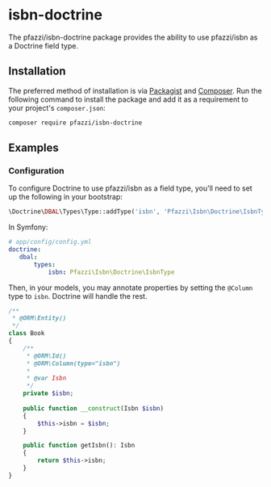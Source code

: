 # isbn-doctrine

The pfazzi/isbn-doctrine package provides the ability to use pfazzi/isbn as a Doctrine field type.

## Installation

The preferred method of installation is via [Packagist][] and [Composer][]. Run
the following command to install the package and add it as a requirement to
your project's `composer.json`:

```bash
composer require pfazzi/isbn-doctrine
```

## Examples

### Configuration

To configure Doctrine to use pfazzi/isbn as a field type, you'll need to set up
the following in your bootstrap:

``` php
\Doctrine\DBAL\Types\Type::addType('isbn', 'Pfazzi\Isbn\Doctrine\IsbnType');
```
In Symfony:
 ``` yaml
# app/config/config.yml
doctrine:
    dbal:
        types:
            isbn: Pfazzi\Isbn\Doctrine\IsbnType
 ```
 
Then, in your models, you may annotate properties by setting the `@Column`
type to `isbn`. Doctrine will handle the rest.

``` php
/**
 * @ORM\Entity()
 */
class Book
{
    /**
     * @ORM\Id()
     * @ORM\Column(type="isbn")
     *
     * @var Isbn
     */
    private $isbn;
    
    public function __construct(Isbn $isbn)
    {
        $this->isbn = $isbn;
    }

    public function getIsbn(): Isbn
    {
        return $this->isbn;
    }
}
```

[packagist]: https://packagist.org/packages/ramsey/uuid-doctrine
[composer]: http://getcomposer.org/